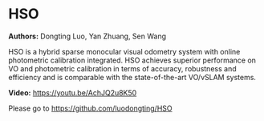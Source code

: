 # HSO
**Authors:** Dongting Luo, Yan Zhuang, Sen Wang

HSO is a hybrid sparse monocular visual odometry system with online photometric calibration integrated. HSO achieves superior performance on VO and photometric calibration in terms of accuracy, robustness and efficiency and is comparable with the state-of-the-art VO/vSLAM systems.

**Video:** https://youtu.be/AchJQ2u8K50

Please go to https://github.com/luodongting/HSO
